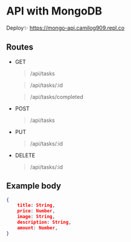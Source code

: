 # API with MongoDB

Deploy✨ https://mongo-api.camilog909.repl.co

## Routes

- GET
	> /api/tasks
	
	> /api/tasks/:id
	
	> /api/tasks/completed
- POST
	> /api/tasks
- PUT
	> /api/tasks/:id
- DELETE
	> /api/tasks/:id

## Example body

```json
{
	title: String,
	price: Number,
	image: String,
	description: String,
	amount: Number,
}
```
